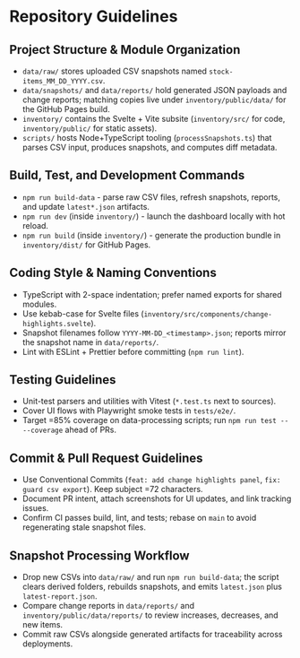 # Repository Guidelines

## Project Structure & Module Organization
- `data/raw/` stores uploaded CSV snapshots named `stock-items_MM_DD_YYYY.csv`.
- `data/snapshots/` and `data/reports/` hold generated JSON payloads and change reports; matching copies live under `inventory/public/data/` for the GitHub Pages build.
- `inventory/` contains the Svelte + Vite subsite (`inventory/src/` for code, `inventory/public/` for static assets).
- `scripts/` hosts Node+TypeScript tooling (`processSnapshots.ts`) that parses CSV input, produces snapshots, and computes diff metadata.

## Build, Test, and Development Commands
- `npm run build-data` - parse raw CSV files, refresh snapshots, reports, and update `latest*.json` artifacts.
- `npm run dev` (inside `inventory/`) - launch the dashboard locally with hot reload.
- `npm run build` (inside `inventory/`) - generate the production bundle in `inventory/dist/` for GitHub Pages.

## Coding Style & Naming Conventions
- TypeScript with 2-space indentation; prefer named exports for shared modules.
- Use kebab-case for Svelte files (`inventory/src/components/change-highlights.svelte`).
- Snapshot filenames follow `YYYY-MM-DD_<timestamp>.json`; reports mirror the snapshot name in `data/reports/`.
- Lint with ESLint + Prettier before committing (`npm run lint`).

## Testing Guidelines
- Unit-test parsers and utilities with Vitest (`*.test.ts` next to sources).
- Cover UI flows with Playwright smoke tests in `tests/e2e/`.
- Target =85% coverage on data-processing scripts; run `npm run test -- --coverage` ahead of PRs.

## Commit & Pull Request Guidelines
- Use Conventional Commits (`feat: add change highlights panel`, `fix: guard csv export`). Keep subject =72 characters.
- Document PR intent, attach screenshots for UI updates, and link tracking issues.
- Confirm CI passes build, lint, and tests; rebase on `main` to avoid regenerating stale snapshot files.

## Snapshot Processing Workflow
- Drop new CSVs into `data/raw/` and run `npm run build-data`; the script clears derived folders, rebuilds snapshots, and emits `latest.json` plus `latest-report.json`.
- Compare change reports in `data/reports/` and `inventory/public/data/reports/` to review increases, decreases, and new items.
- Commit raw CSVs alongside generated artifacts for traceability across deployments.
